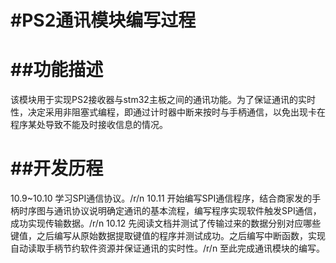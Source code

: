 #PS2通讯模块编写过程
=========================
##功能描述
========================
  该模块用于实现PS2接收器与stm32主板之间的通讯功能。为了保证通讯的实时性，决定采用非阻塞式编程，即通过计时器中断来按时与手柄通信，以免出现卡在程序某处导致不能及时接收信息的情况。

##开发历程
=========================
  10.9~10.10
    学习SPI通信协议。/r/n
  10.11
    开始编写SPI通信程序，结合商家发的手柄时序图与通讯协议说明确定通讯的基本流程，编写程序实现软件触发SPI通信，成功实现传输数据。/r/n
  10.12
    先阅读文档并测试了传输过来的数据分别对应哪些键值，之后编写从原始数据提取键值的程序并测试成功。之后编写中断函数，实现自动读取手柄节约软件资源并保证通讯的实时性。/r/n
    至此完成通讯模块的编写。
